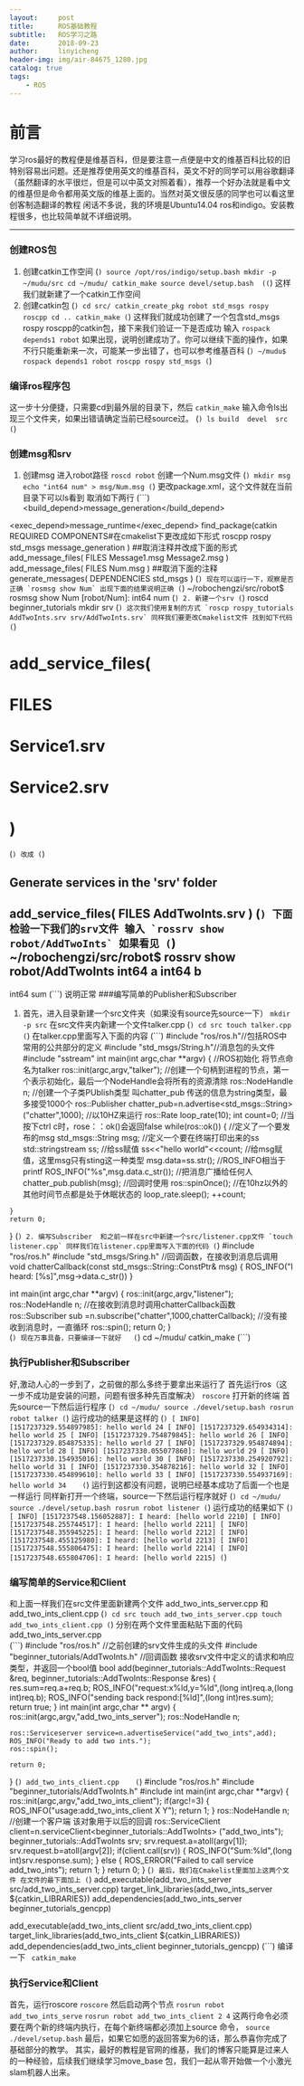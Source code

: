 ```yaml
---
layout:     post
title:      ROS基础教程
subtitle:   ROS学习之路
date:       2018-09-23
author:     linyicheng
header-img: img/air-84675_1280.jpg
catalog: true
tags:
    - ROS
---
```

# 前言
学习ros最好的教程便是维基百科，但是要注意一点便是中文的维基百科比较的旧特别容易出问题。还是推荐使用英文的维基百科，英文不好的同学可以用谷歌翻译（虽然翻译的水平很烂，但是可以中英文对照着看），推荐一个好办法就是看中文的维基但是命令都用英文版的维基上面的。当然对英文很反感的同学也可以看这里创客制造翻译的教程
闲话不多说，我的环境是Ubuntu14.04 ros和indigo。安装教程很多，也比较简单就不详细说明。
*****
### 创建ROS包   
   1. 创建catkin工作空间
   (```)
   source /opt/ros/indigo/setup.bash
   mkdir -p ~/mudu/src
   cd ~/mudu/
   catkin_make
   source devel/setup.bash 
   ((```)
   这样我们就新建了一个catkin工作空间
   2. 创建catkin包
   (```)
   cd src/
   catkin_create_pkg robot std_msgs rospy roscpp
   cd ..
   catkin_make
   (```)
   这样我们就成功创建了一个包含std_msgs rospy roscpp的catkin包，接下来我们验证一下是否成功
   输入
   `rospack depends1 robot`
   如果出现，说明创建成功了。你可以继续下面的操作，如果不行只能重新来一次，可能某一步出错了，也可以参考维基百科
   (```)
   ~/mudu$ rospack depends1 robot
   roscpp
   rospy
   std_msgs
   (```)
### 编译ros程序包
   这一步十分便捷，只需要cd到最外层的目录下，然后
   `catkin_make`
   输入命令ls出现三个文件夹，如果出错请确定当前已经source过。
   (```)
   ls
   build  devel  src
   (```)
### 创建msg和srv
   1. 创建msg
   进入robot路径
   `roscd robot`
   创建一个Num.msg文件
   (```)
   mkdir msg
   echo "int64 num" > msg/Num.msg
   (```)
   更改package.xml，这个文件就在当前目录下可以ls看到
   取消如下两行
   (```)
   <build_depend>message_generation</build_depend>
   <!-- Use build_export_depend for packages you need in order to build against this package: -->
   <!--   <build_export_depend>message_generation</build_export_depend> -->
   <!-- Use buildtool_depend for build tool packages: -->
   <!--   <buildtool_depend>catkin</buildtool_depend> -->
   <!-- Use exec_depend for packages you need at runtime: -->
   <exec_depend>message_runtime</exec_depend> 
   find_package(catkin REQUIRED COMPONENTS#在cmakelist下更改成如下形式
   roscpp
   rospy
   std_msgs
   message_generation
   )
   ##取消注释并改成下面的形式
   add_message_files(
   FILES
   Message1.msg
   Message2.msg
   )
   add_message_files(
   FILES
   Num.msg
   )
   ##取消下面的注释
   generate_messages(
   DEPENDENCIES
   std_msgs
   )
   (```)
   现在可以运行一下，观察是否正确
   `rosmsg show Num`
   出现下面的结果说明正确
   (```)
   ~/robochengzi/src/robot$ rosmsg show Num
   [robot/Num]:
   int64 num
   (```)
   2. 新建一个srv
   (```)
   roscd beginner_tutorials
   mkdir srv 
   (```)
   这次我们使用复制的方式
   `roscp rospy_tutorials AddTwoInts.srv srv/AddTwoInts.srv`
   同样我们要更改Cmakelist文件
   找到如下代码
   (```)
   # add_service_files(
   #   FILES
   #   Service1.srv
   #   Service2.srv
   # )
   (```)
   改成
   (```)
   ## Generate services in the 'srv' folder
   add_service_files(
   FILES
   AddTwoInts.srv
   )
   (```)
   下面检验一下我们的srv文件
   输入
   `rossrv show robot/AddTwoInts`
   如果看见
   (```)
   ~/robochengzi/src/robot$ rossrv show robot/AddTwoInts 
   int64 a
   int64 b
   ---
   int64 sum
   (```)
   说明正常
###编写简单的Publisher和Subscriber
   1. 首先，进入目录新建一个src文件夹（如果没有source先source一下）
   `mkdir -p src`
   在src文件夹内新建一个文件talker.cpp
   (```)
   cd src
   touch talker.cpp
   (```)
   在talker.cpp里面写入下面的内容
(```)
#include "ros/ros.h"//包括ROS中常用的公共部分的定义
#include "std_msgs/String.h"//消息包的头文件
#include "sstream"
int main(int argc,char **argv)
{
//ROS初始化 将节点命名为talker
    ros::init(argc,argv,"talker");
//创建一个句柄到进程的节点，第一个表示初始化，最后一个NodeHandle会将所有的资源清除
    ros::NodeHandle n;
//创建一个子类PUblish类型 叫chatter_pub 传送的信息为string类型，最多接受1000个
    ros::Publisher chatter_pub=n.advertise<std_msgs::String>("chatter",1000);
//以10HZ来运行
    ros::Rate loop_rate(10);
    int count=0;
//当按下ctrl c时，rose：：ok()会返回false
    while(ros::ok())
    {
//定义了一个要发布的msg
        std_msgs::String msg;
//定义一个要在终端打印出来的ss
        std::stringstream ss;
//给ss赋值
        ss<<"hello world"<<count;
//给msg赋值，这里msg只有sting这一种类型
        msg.data=ss.str();
//ROS_INFO相当于printf
        ROS_INFO("%s",msg.data.c_str());
//把消息广播给任何人
        chatter_pub.publish(msg);
//回调时使用
        ros::spinOnce();
//在10hz以外的其他时间节点都是处于休眠状态的
        loop_rate.sleep();
        ++count;

    }
    return 0;
}
(```)
   2. 编写Subscriber 
   和之前一样在src中新建一个src/listener.cpp文件
   `touch listener.cpp`
   同样我们在listener.cpp里面写入下面的代码
   (```)
#include "ros/ros.h"
#include "std_msgs/Sring.h"
//回调函数，在接收到消息后调用
void chatterCallback(const std_msgs::String::ConstPtr& msg)
{
    ROS_INFO("I heard: [%s]",msg->data.c_str())
}

int main(int argc,char **argv)
{
    ros::init(argc,argv,"listener");
    ros::NodeHandle n;
//在接收到消息时调用chatterCallback函数
    ros::Subscriber sub =n.subscribe("chatter",1000,chatterCallback);
//没有接收到消息时，一直循环
    ros::spin();
    return 0;
}   
   (```)
   现在万事具备，只要编译一下就好  
   (```)
   cd ~/mudu/
   catkin_make
   (```)
### 执行Publisher和Subscriber
   好,激动人心的一步到了，之前做的那么多终于要拿出来运行了
   首先运行ros（这一步不成功是安装的问题，问题有很多种先百度解决）
   `roscore`
   打开新的终端
   首先source一下然后运行程序
   (```)
   cd ~/mudu/
   source ./devel/setup.bash
   rosrun robot talker
   (```)
   运行成功的结果是这样的
   (```)
[ INFO] [1517237329.554897985]: hello world 24
[ INFO] [1517237329.654934314]: hello world 25
[ INFO] [1517237329.754879845]: hello world 26
[ INFO] [1517237329.854875335]: hello world 27
[ INFO] [1517237329.954874894]: hello world 28
[ INFO] [1517237330.055077860]: hello world 29
[ INFO] [1517237330.154935016]: hello world 30
[ INFO] [1517237330.254920792]: hello world 31
[ INFO] [1517237330.354878216]: hello world 32
[ INFO] [1517237330.454899610]: hello world 33
[ INFO] [1517237330.554937169]: hello world 34   
   (```)
   运行到这都没有问题，说明已经基本成功了后面一个也是一样运行
   同样新打开一个终端，source一下然后运行程序就好
   (```)
   cd ~/mudu/
   source ./devel/setup.bash
   rosrun robot listener
   (```)
   运行成功的结果如下
   (```)
[ INFO] [1517237548.156052887]: I heard: [hello world 2210]
[ INFO] [1517237548.255744517]: I heard: [hello world 2211]
[ INFO] [1517237548.355945225]: I heard: [hello world 2212]
[ INFO] [1517237548.455125980]: I heard: [hello world 2213]
[ INFO] [1517237548.555806475]: I heard: [hello world 2214]
[ INFO] [1517237548.655804706]: I heard: [hello world 2215]
   (```)
### 编写简单的Service和Client
   和上面一样我们在src文件里面新建两个文件 add_two_ints_server.cpp 和add_two_ints_client.cpp
   (```)
   cd src
   touch add_two_ints_server.cpp
   touch add_two_ints_client.cpp
   (```)
   分别在两个文件里面粘贴下面的代码
   add_two_ints_server.cpp    
   (```)
#include "ros/ros.h"
//之前创建的srv文件生成的头文件
#include "beginner_tutorials/AddTwoInts.h"
//回调函数 接收srv文件中定义的请求和响应类型，并返回一个bool值
bool add(beginner_tutorials::AddTwoInts::Request &req,
         beginner_tutorials::AddTwoInts::Response &res)
{
    res.sum=req.a+req.b;
    ROS_INFO("request:x%ld,y=%ld",(long int)req.a,(long int)req.b);
    ROS_INFO("sending back respond:[%ld]",(long int)res.sum);
    return true;
}
int main(int argc,char ** argv)
{
    ros::init(argc,argv,"add_two_ints_server");
    ros::NodeHandle n;

    ros::Serviceserver service=n.advertiseService("add_two_ints",add);
    ROS_INFO("Ready to add two ints.");
    ros::spin();

    return 0;
}
   (```)
   add_two_ints_client.cpp   
   (```)
#include "ros/ros.h"
#include "beginner_tutorials/AddTwoInts.h"
#include <cstdlib>
int main(int argc,char **argv)
{
    ros::init(argc,argv,"add_two_ints_client");
    if(argc!=3)
    {
        ROS_INFO("usage:add_two_ints_client X Y");
        return 1;
    }
    ros::NodeHandle n;
//创建一个客户端 该对象用于以后的回调
    ros::ServiceClient client=n.serviceClient<beginner_tutorials::AddTwoInts>
            ("add_two_ints");
    beginner_tutorials::AddTwoInts srv;
    srv.request.a=atoll(argv[1]);
    srv.request.b=atoll(argv[2]);
    if(client.call(srv))
    {
        ROS_INFO("Sum:%ld",(long int)srv.response.sum);
    }
    else
    {
        ROS_ERROR("Failed to call service add_two_ints");
        return 1;
    }
    return 0;
}
   (```)
   最后，我们在Cmakelist里面加上这两个文件
   在文件的最下面加上
   (```)
add_executable(add_two_ints_server src/add_two_ints_server.cpp)
target_link_libraries(add_two_ints_server ${catkin_LIBRARIES})
add_dependencies(add_two_ints_server beginner_tutorials_gencpp)

add_executable(add_two_ints_client src/add_two_ints_client.cpp)
target_link_libraries(add_two_ints_client ${catkin_LIBRARIES})
add_dependencies(add_two_ints_client beginner_tutorials_gencpp)
   (```)
   编译一下
   ` catkin_make`
### 执行Service和Client
   首先，运行roscore
   `roscore`
   然后启动两个节点
   `rosrun robot add_two_ints_serve`
   `rosrun robot add_two_ints_client 2 4`
   这两行命令必须要在两个新的终端内执行，在每个新终端都必须加上source 命令，
   `source ./devel/setup.bash`
   最后，如果它如愿的返回答案为6的话，那么恭喜你完成了基础部分的教学。
   其实，最好的教程是官网的维基，我们的博客只能算是过来人的一种经验，后续我们继续学习move_base 包，我们一起从零开始做一个小激光slam机器人出来。

   